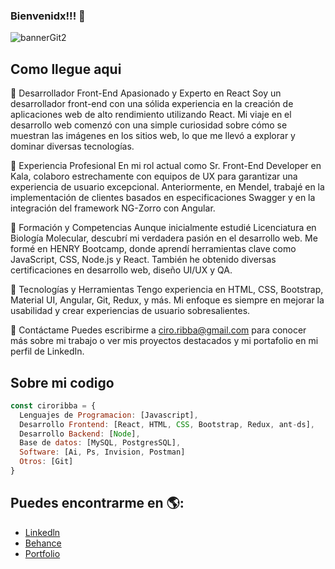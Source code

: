 ### Bienvenidx!!! 👋

![bannerGit2](https://user-images.githubusercontent.com/81247830/127746993-352097ff-da6c-4953-8abe-f43b95d42968.png)

## Como llegue aqui
🔸 Desarrollador Front-End Apasionado y Experto en React
Soy un desarrollador front-end con una sólida experiencia en la creación de aplicaciones web de alto rendimiento utilizando React. Mi viaje en el desarrollo web comenzó con una simple curiosidad sobre cómo se muestran las imágenes en los sitios web, lo que me llevó a explorar y dominar diversas tecnologías.

🔸 Experiencia Profesional
En mi rol actual como Sr. Front-End Developer en Kala, colaboro estrechamente con equipos de UX para garantizar una experiencia de usuario excepcional. Anteriormente, en Mendel, trabajé en la implementación de clientes basados en especificaciones Swagger y en la integración del framework NG-Zorro con Angular.

🔸 Formación y Competencias
Aunque inicialmente estudié Licenciatura en Biología Molecular, descubrí mi verdadera pasión en el desarrollo web. Me formé en HENRY Bootcamp, donde aprendí herramientas clave como JavaScript, CSS, Node.js y React. También he obtenido diversas certificaciones en desarrollo web, diseño UI/UX y QA.

🔹 Tecnologías y Herramientas
Tengo experiencia en HTML, CSS, Bootstrap, Material UI, Angular, Git, Redux, y más. Mi enfoque es siempre en mejorar la usabilidad y crear experiencias de usuario sobresalientes.

🔹 Contáctame
Puedes escribirme a ciro.ribba@gmail.com para conocer más sobre mi trabajo o ver mis proyectos destacados y mi portafolio en mi perfil de LinkedIn.


## Sobre mi codigo

```js
const ciroribba = {
  Lenguajes de Programacion: [Javascript],
  Desarrollo Frontend: [React, HTML, CSS, Bootstrap, Redux, ant-ds],
  Desarrollo Backend: [Node],
  Base de datos: [MySQL, PostgresSQL],
  Software: [Ai, Ps, Invision, Postman]
  Otros: [Git]
}
```

## Puedes encontrarme en 🌎:
- [Linkedln](https://www.linkedin.com/in/ciro-ribba/)
- [Behance](https://www.behance.net/ciro-zeballo)
- [Portfolio](https://ciroribba.github.io/portfolio/)



<!--
**ciroribba/ciroribba** is a ✨ _special_ ✨ repository because its `README.md` (this file) appears on your GitHub profile.

Here are some ideas to get you started:

- 🔭 I’m currently working on ...
- 🌱 I’m currently learning ...
- 👯 I’m looking to collaborate on ...
- 🤔 I’m looking for help with ...
- 💬 Ask me about ...
- 📫 How to reach me: ...
- 😄 Pronouns: ...
- ⚡ Fun fact: ...
-->
